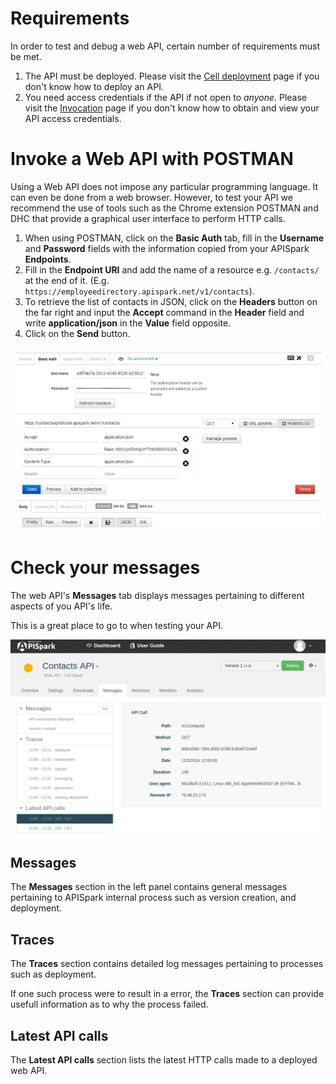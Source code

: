 # Requirements

In order to test and debug a web API, certain number of requirements must be met.

1. The API must be deployed. Please visit the [Cell deployment](technical-resources/apispark/guide/explore/cell-deployment "Cell deployment") page if you don't know how to deploy an API.
2. You need access credentials if the API if not open to *anyone*. Please visit the [Invocation](technical-resources/apispark/guide/publish/publish/invocation "Invocation") page if you don't know how to obtain and view your API access credentials.

# Invoke a Web API with POSTMAN

Using a Web API does not impose any particular programming language. It can even be done from a web browser. However, to test your API we recommend the use of tools such as the Chrome extension POSTMAN and DHC that provide a graphical user interface to perform HTTP calls.

1. When using POSTMAN, click on the **Basic Auth** tab, fill in the **Username** and **Password** fields with the information copied from your APISpark **Endpoints**.
2. Fill in the **Endpoint URI** and add the name of a resource e.g. `/contacts/ `at the end of it. (E.g. `https://employeedirectory.apispark.net/v1/contacts`).
3. To retrieve the list of contacts in JSON, click on the **Headers** button on the far right and input the **Accept** command in the **Header** field and write **application/json** in the **Value** field opposite.
4. Click on the **Send** button.

  ![POSTMAN](images/12.jpg "POSTMAN")

# Check your messages

The web API's **Messages** tab displays messages pertaining to different aspects of you API's life.

This is a great place to go to when testing your API.

![Messages](images/messages.png "Messages")

## Messages

The **Messages** section in the left panel contains general messages pertaining to APISpark internal process such as version creation, and deployment.

## Traces

The **Traces** section contains detailed log messages pertaining to processes such as deployment.

If one such process were to result in a error, the **Traces** section can provide usefull information as to why the process failed.

## Latest API calls

The **Latest API calls** section lists the latest HTTP calls made to a deployed web API.
